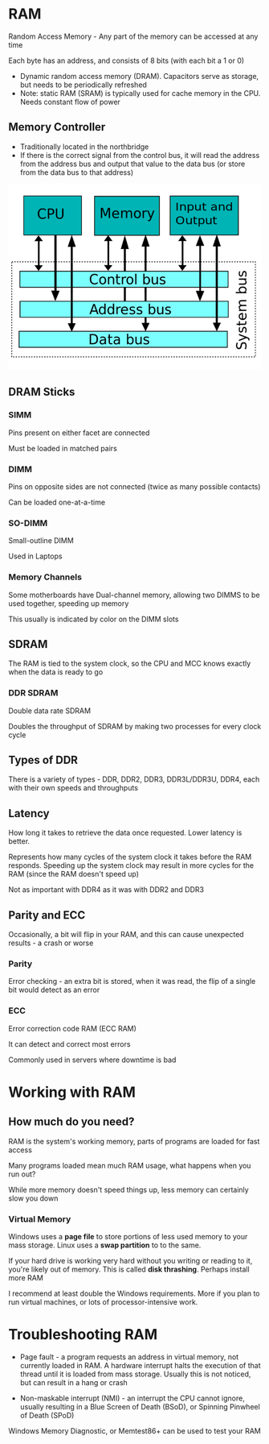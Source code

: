 # RAM

Random Access Memory - Any part of the memory can be accessed at any time

Each byte has an address, and consists of 8 bits (with each bit a 1 or 0)

* Dynamic random access memory (DRAM). Capacitors serve as storage, but needs to be periodically refreshed
* Note: static RAM (SRAM) is typically used for cache memory in the CPU. Needs constant flow of power

## Memory Controller

* Traditionally located in the northbridge
* If there is the correct signal from the control bus, it will read the address from the address bus and output that value to the data bus (or store from the data bus to that address)

![systemBus](systemBus.png)

## DRAM Sticks

### SIMM

Pins present on either facet are connected

Must be loaded in matched pairs

### DIMM

Pins on opposite sides are not connected (twice as many possible contacts)

Can be loaded one-at-a-time

### SO-DIMM

Small-outline DIMM

Used in Laptops

### Memory Channels

Some motherboards have Dual-channel memory, allowing two DIMMS to be used together, speeding up memory

This usually is indicated by color on the DIMM slots

## SDRAM

The RAM is tied to the system clock, so the CPU and MCC knows exactly when the data is ready to go

### DDR SDRAM

Double data rate SDRAM

Doubles the throughput of SDRAM by making two processes for every clock cycle

## Types of DDR

There is a variety of types - DDR, DDR2, DDR3, DDR3L/DDR3U, DDR4, each with their own speeds and throughputs

## Latency

How long it takes to retrieve the data once requested. Lower latency is better.

Represents how many cycles of the system clock it takes before the RAM responds. Speeding up the system clock may result in more cycles for the RAM (since the RAM doesn't speed up)

Not as important with DDR4 as it was with DDR2 and DDR3

## Parity and ECC

Occasionally, a bit will flip in your RAM, and this can cause unexpected results - a crash or worse

### Parity

Error checking - an extra bit is stored, when it was read, the flip of a single bit would detect as an error

### ECC

Error correction code RAM (ECC RAM)

It can detect and correct most errors

Commonly used in servers where downtime is bad

# Working with RAM

## How much do you need?

RAM is the system's working memory, parts of programs are loaded for fast access

Many programs loaded mean much RAM usage, what happens when you run out?

While more memory doesn't speed things up, less memory can certainly slow you down

### Virtual Memory

Windows uses a **page file** to store portions of less used memory to your mass storage. Linux uses a **swap partition** to to the same.

If your hard drive is working very hard without you writing or reading to it, you're likely out of memory. This is called **disk thrashing**. Perhaps install more RAM

I recommend at least double the Windows requirements. More if you plan to run virtual machines, or lots of processor-intensive work.

# Troubleshooting RAM

* Page fault - a program requests an address in virtual memory, not currently loaded in RAM. A hardware interrupt halts the execution of that thread until it is loaded from mass storage. Usually this is not noticed, but can result in a hang or crash

* Non-maskable interrupt (NMI) - an interrupt the CPU cannot ignore, usually resulting in a Blue Screen of Death (BSoD), or Spinning Pinwheel of Death (SPoD)

Windows Memory Diagnostic, or Memtest86+ can be used to test your RAM
